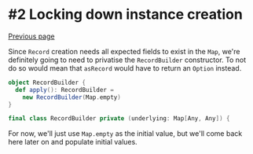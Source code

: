 # #2 Locking down instance creation

[Previous page](01-defining-the-api.md)

Since `Record` creation needs all expected fields to exist in the `Map`, we're definitely going to need to privatise the `RecordBuilder` constructor. To not do so would mean that `asRecord` would have to return an `Option` instead.
```scala
object RecordBuilder {
  def apply(): RecordBuilder =
    new RecordBuilder(Map.empty)
}

final class RecordBuilder private (underlying: Map[Any, Any]) {
```
For now, we'll just use `Map.empty` as the initial value, but we'll come back here later on and populate initial values.
